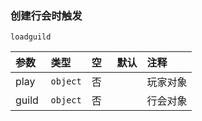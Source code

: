 ### 创建行会时触发
`loadguild`

| 参数  | 类型     | 空   | 默认 | 注释     |
| :---- | :------- | :--- | :--- | :------- |
| play  | `object` | 否   |      | 玩家对象 |
| guild | `object` | 否   |      | 行会对象 |

